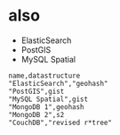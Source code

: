 # also

* ElasticSearch
* PostGIS
* MySQL Spatial

```
name,datastructure
"ElasticSearch","geohash"
"PostGIS",gist
"MySQL Spatial",gist
"MongoDB 1",geohash
"MongoDB 2",s2
"CouchDB","revised r*tree"
```

